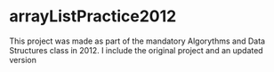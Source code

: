# arrayListPractice2012
This project was made as part of the mandatory Algorythms and Data Structures class in 2012. 
I include the original project and an updated version
